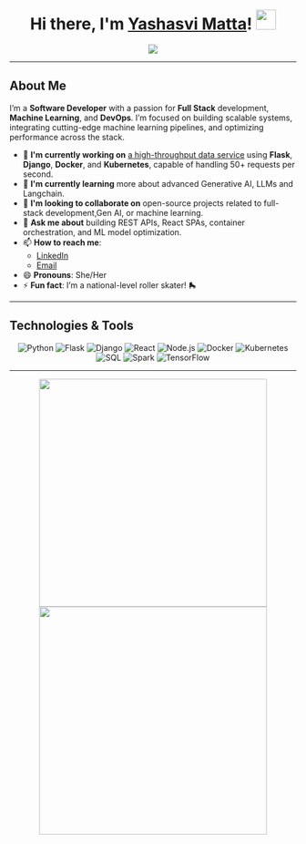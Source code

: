 <h1 align="center">
  Hi there, I'm <a href="https://github.com/yashasvimatta" target="_blank">Yashasvi Matta</a>!
  <img src="https://media.giphy.com/media/hvRJCLFzcasrR4ia7z/giphy.gif" width="35">
</h1>

<p align="center">
  <img src="https://readme-typing-svg.herokuapp.com?color=%2336BCF7&size=25&center=true&vCenter=true&width=800&lines=Optimizing+APIs;Leaning+into+Cloud+and+DevOps;Building+High-Performance+Systems;Always+Learning+New+Technologies!" />
</p>

---

## About Me  
I’m a **Software Developer** with a passion for **Full Stack** development, **Machine Learning**, and **DevOps**. I’m focused on building scalable systems, integrating cutting-edge machine learning pipelines, and optimizing performance across the stack.

- 🔭 **I'm currently working on** [a high-throughput data service](https://github.com/yashasvimatta/your-repo) using **Flask**, **Django**, **Docker**, and **Kubernetes**, capable of handling 50+ requests per second.
- 🌱 **I'm currently learning** more about advanced Generative AI, LLMs and Langchain.  
- 👯 **I'm looking to collaborate on** open-source projects related to full-stack development,Gen AI, or machine learning.  
- 💬 **Ask me about** building REST APIs, React SPAs, container orchestration, and ML model optimization.  
- 📫 **How to reach me**: 
  - [LinkedIn](https://www.linkedin.com/in/yashasvimatta/)  
  - [Email](mailto:yashasvimatta@gmail.com)  
- 😄 **Pronouns**: She/Her  
- ⚡ **Fun fact**: I’m a national-level roller skater! 🛼

---

## Technologies & Tools

<p align="center">
  <!-- You can swap these icons out with custom badge URLs or images you prefer -->
  <img src="https://img.shields.io/badge/Python-3776AB?style=for-the-badge&logo=python&logoColor=white" alt="Python"/>
  <img src="https://img.shields.io/badge/Flask-000000?style=for-the-badge&logo=flask&logoColor=white" alt="Flask"/>
  <img src="https://img.shields.io/badge/Django-0C4B33?style=for-the-badge&logo=django&logoColor=white" alt="Django"/>
  <img src="https://img.shields.io/badge/React-61DAFB?style=for-the-badge&logo=react&logoColor=black" alt="React"/>
  <img src="https://img.shields.io/badge/Node.js-43853D?style=for-the-badge&logo=node-dot-js&logoColor=white" alt="Node.js"/>
  <img src="https://img.shields.io/badge/Docker-0db7ed?style=for-the-badge&logo=docker&logoColor=white" alt="Docker"/>
  <img src="https://img.shields.io/badge/Kubernetes-326ce5?style=for-the-badge&logo=kubernetes&logoColor=white" alt="Kubernetes"/>
  <img src="https://img.shields.io/badge/SQL-4479A1?style=for-the-badge&logo=postgresql&logoColor=white" alt="SQL"/>
  <img src="https://img.shields.io/badge/Spark-E25A1C?style=for-the-badge&logo=apachespark&logoColor=white" alt="Spark"/>
  <img src="https://img.shields.io/badge/TensorFlow-FF6F00?style=for-the-badge&logo=TensorFlow&logoColor=white" alt="TensorFlow"/>
</p>

---

<p align="center">
  <img src="https://github-readme-stats.vercel.app/api?username=yashasvimatta&show_icons=true&theme=radical" width="400"/>
  <img src="https://github-readme-streak-stats.herokuapp.com/?user=yashasvimatta&theme=radical" width="400"/>
</p>
